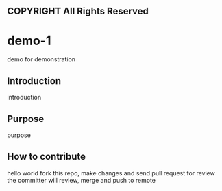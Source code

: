 COPYRIGHT All Rights Reserved
-----------------------------
# demo-1
demo for demonstration

## Introduction
introduction

## Purpose
purpose

## How to contribute
hello world
fork this repo, make changes and send pull request for review
the committer will review, merge and push to remote
